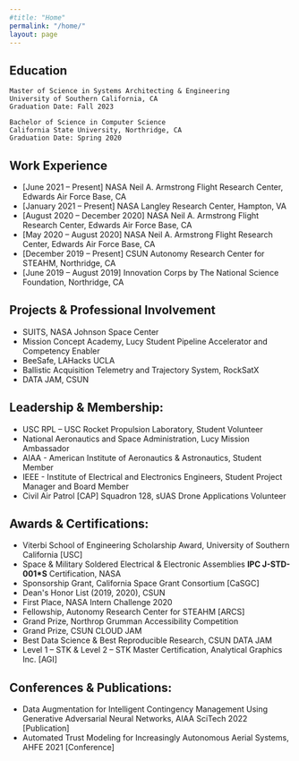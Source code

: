 ```yaml
---
#title: "Home"
permalink: "/home/"
layout: page
---
```


## Education
```
Master of Science in Systems Architecting & Engineering
University of Southern California, CA
Graduation Date: Fall 2023
```
```
Bachelor of Science in Computer Science
California State University, Northridge, CA
Graduation Date: Spring 2020
```
## Work Experience

- [June 2021 – Present] NASA Neil A. Armstrong Flight Research Center, Edwards Air Force Base, CA
- [January 2021 – Present] NASA Langley Research Center, Hampton, VA
- [August 2020 – December 2020] NASA Neil A. Armstrong Flight Research Center, Edwards Air Force Base, CA
- [May 2020 – August 2020] NASA Neil A. Armstrong Flight Research Center, Edwards Air Force Base, CA
- [December 2019 – Present] CSUN Autonomy Research Center for STEAHM, Northridge, CA
- [June 2019 – August 2019] Innovation Corps by The National Science Foundation, Northridge, CA

## Projects & Professional Involvement

- SUITS, NASA Johnson Space Center
- Mission Concept Academy, Lucy Student Pipeline Accelerator and Competency Enabler
- BeeSafe, LAHacks UCLA
- Ballistic Acquisition Telemetry and Trajectory System, RockSatX
- DATA JAM, CSUN

## Leadership & Membership:

- USC RPL – USC Rocket Propulsion Laboratory, Student Volunteer
- National Aeronautics and Space Administration, Lucy Mission Ambassador
- AIAA - American Institute of Aeronautics & Astronautics, Student Member
- IEEE - Institute of Electrical and Electronics Engineers, Student Project Manager and Board Member
- Civil Air Patrol [CAP] Squadron 128, sUAS Drone Applications Volunteer

## Awards & Certifications:

- Viterbi School of Engineering Scholarship Award, University of Southern California [USC]
- Space & Military Soldered Electrical & Electronic Assemblies <strong>IPC J-STD-001*S</strong> Certification, NASA
- Sponsorship Grant, California Space Grant Consortium [CaSGC]
- Dean's Honor List (2019, 2020), CSUN
- First Place, NASA Intern Challenge 2020
- Fellowship, Autonomy Research Center for STEAHM [ARCS]
- Grand Prize, Northrop Grumman Accessibility Competition
- Grand Prize, CSUN CLOUD JAM
- Best Data Science & Best Reproducible Research, CSUN DATA JAM
- Level 1 – STK & Level 2 – STK Master Certification, Analytical Graphics Inc. [AGI]

## Conferences & Publications:

- Data Augmentation for Intelligent Contingency Management Using Generative Adversarial Neural Networks, AIAA SciTech 2022 [Publication]
- Automated Trust Modeling for Increasingly Autonomous Aerial Systems, AHFE 2021 [Conference]